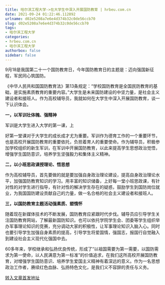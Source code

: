 ```yaml
---
title: 哈尔滨工程大学->在大学生中深入开展国防教育 | hrbeu.com.cn
date: 2021-09-24 01:22:46.112892
urlname: d02e5208a7e6e4d374b32c0de56ccb70
slug: d02e5208a7e6e4d374b32c0de56ccb70
tags: 
- 哈尔滨工程大学
categories:
- hrbeu.com.cn
- 哈尔滨工程大学
authorbox: false
sidebar: false
---
```

9月18是我国第二十一个国防教育日，今年国防教育日的主题是：迈向强国新征程，军民同心筑国防。

《中华人民共和国国防教育法》第13条规定：“学校国防教育是全国民防教育的基础，是实施素质教育的重要内容。”大学生是未来国防建设的中坚力量，是社会主义建设者和接班人。作为高校辅导员，我就如何在大学生中深入开展国防教育，谈一下认识体会。

**一，以军训壮体魄、强精神**

军训是大学生进入大学的第一课，上
<!--more-->
好第一堂课对于大学生的成长成才尤为重要。军训作为德育工作的一个重要环节，也是高校开展国防教育的重要依托，负担着育人的重要使命。作为辅导员，积极参加学校组织的新生军训，在军训中开展国防教育，以此来提高学生思想政治觉悟，增强学生国防意识，培养学生坚强毅力和集体主义精神。

**二，以小班思政课授理论、悟思想**

作为高校辅导员，首先要做的就是要加强自身政治理论建设，提高自身政治理论水平，加强国防教育知识的学习。用丰富的知识储备，上好每一堂小班思政课，有针对性的对学生进行指导，有针对性的解决学生存在的疑惑，鼓励学生到国防岗位就业，为我国国防建设贡献自己的力量，做一名合格的社会主义建设者和接班人。

**三，以国防教育主题活动强素质、塑情怀**

随着现在新媒体技术的不断发展，国防教育应紧跟时代步伐。辅导员应引导学生关注国防教育网站，了解最新国防知识。也可以依托学院学生会、团委等学生组织举办军事理论知识的竞赛，充分调动大家的积极性，让军事理论知识入脑入心。同时也要引导学生加强自身素质的提高，引导学生将爱国情，强国志，报国行自觉融入到建设社会主义现代化强国中去。

60多年来，学校继承和弘扬优良传统，形成了“以祖国需要为第一需要，以国防需求为第一使命，以人民满意为第一标准”的价值追求，在我们这所高校开展国防教育，对增强学生国防意识、培养学生爱国主义精神有着深远的意义。作为一名思想政治工作者，赓续红色血脉、弘扬特色文化，是我们义不容辞的责任与义务。



[转入文章首发地址](http://gongxue.cn/info/1015/67906.htm)